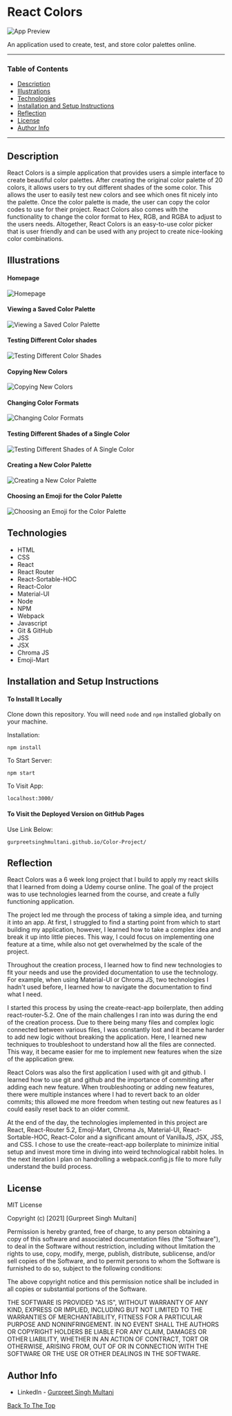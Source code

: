 
# React Colors

![App Preview](https://raw.githubusercontent.com/GURPREETSINGHMULTANI/Color-Project/master/images/gurpreetsinghmultani.github.io_Color-Project_%20(1).png)

An application used to create, test, and store color palettes online.

---

### Table of Contents

- [Description](#description)
- [Illustrations](#illustrations)
- [Technologies](#technologies)
- [Installation and Setup Instructions](#installation-and-setup-instructions)
- [Reflection](#reflection)
- [License](#license)
- [Author Info](#author-info)

---

## Description

React Colors is a simple application that provides users a simple interface to create beautiful color palettes. After creating the original color palette of 20 colors, it allows users to try out different shades of the some color. This allows the user to easily test new colors and see which ones fit nicely into the palette. Once the color palette is made, the user can copy the color codes to use for their project. React Colors also comes with the functionality to change the color format to Hex, RGB, and RGBA to adjust to the users needs. Altogether, React Colors is an easy-to-use color picker that is user friendly and can be used with any project to create nice-looking color combinations.

## Illustrations

#### Homepage
![Homepage](https://raw.githubusercontent.com/GURPREETSINGHMULTANI/Color-Project/master/images/gurpreetsinghmultani.github.io_Color-Project_%20(1).png)

#### Viewing a Saved Color Palette

![Viewing a Saved Color Palette](https://raw.githubusercontent.com/GURPREETSINGHMULTANI/Color-Project/master/images/gurpreetsinghmultani.github.io_Color-Project_%20(2).png)

#### Testing Different Color shades

![Testing Different Color Shades](https://raw.githubusercontent.com/GURPREETSINGHMULTANI/Color-Project/master/images/gurpreetsinghmultani.github.io_Color-Project_%20(3).png)

#### Copying New Colors

![Copying New Colors](https://github.com/GURPREETSINGHMULTANI/Color-Project/blob/master/images/gurpreetsinghmultani.github.io_Color-Project_%20(10).png?raw=true)

#### Changing Color Formats

![Changing Color Formats](https://github.com/GURPREETSINGHMULTANI/Color-Project/blob/master/images/gurpreetsinghmultani.github.io_Color-Project_%20(4).png?raw=true)

#### Testing Different Shades of a Single Color

![Testing Different Shades of A Single Color](https://github.com/GURPREETSINGHMULTANI/Color-Project/blob/master/images/gurpreetsinghmultani.github.io_Color-Project_%20(11).png?raw=true)

#### Creating a New Color Palette

![Creating a New Color Palette](https://github.com/GURPREETSINGHMULTANI/Color-Project/blob/master/images/gurpreetsinghmultani.github.io_Color-Project_%20(12).png?raw=true)

#### Choosing an Emoji for the Color Palette

![Choosing an Emoji for the Color Palette](https://github.com/GURPREETSINGHMULTANI/Color-Project/blob/master/images/gurpreetsinghmultani.github.io_Color-Project_%20(13).png?raw=true)

## Technologies

- HTML
- CSS
- React
- React Router
- React-Sortable-HOC
- React-Color
- Material-UI
- Node
- NPM
- Webpack
- Javascript
- Git & GitHub
- JSS
- JSX
- Chroma JS
- Emoji-Mart

## Installation and Setup Instructions

#### To Install It Locally	

Clone down this repository. You will need `node` and `npm` installed globally on your machine.  

Installation:

`npm install`   

To Start Server:

`npm start`  

To Visit App:

`localhost:3000/`  

#### To Visit the Deployed Version on GitHub Pages

Use Link Below:

`gurpreetsinghmultani.github.io/Color-Project/`

## Reflection

React Colors was a 6 week long project that I build to apply my react skills that I learned from doing a Udemy course online. The goal of the project was to use technologies learned from the course, and create a fully functioning application.


The project led me through the process of taking a simple idea, and turning it into an app. At first, I struggled to find a starting point from which to start building my application, however, I learned how to take a complex idea and break it up into little pieces. This way, I could focus on implementing one feature at a time, while also not get overwhelmed by the scale of the project.


Throughout the creation process, I learned how to find new technologies to fit your needs and use the provided documentation to use the technology. For example, when using Material-UI or Chroma JS, two technologies I hadn't used before, I learned how to navigate the documentation to find what I need.


I started this process by using the create-react-app boilerplate, then adding react-router-5.2. One of the main challenges I ran into was during the end of the creation process. Due to there being many files and complex logic connected between various files, I was constantly lost and it became harder to add new logic without breaking the application. Here, I learned new techniques to troubleshoot to understand how all the files are connected. This way, it became easier for me to implement new features when the size of the application grew.


React Colors was also the first application I used with git and github. I learned how to use git and github and the importance of commiting after adding each new feature. When troubleshooting or adding new features, there were multiple instances where I had to revert back to an older commits; this allowed me more freedom when testing out new features as I could easily reset back to an older commit.

At the end of the day, the technologies implemented in this project are React, React-Router 5.2, Emoji-Mart, Chroma Js, Material-UI, React-Sortable-HOC, React-Color and a significant amount of VanillaJS, JSX, JSS, and CSS. I chose to use the create-react-app boilerplate to minimize initial setup and invest more time in diving into weird technological rabbit holes. In the next iteration I plan on handrolling a webpack.config.js file to more fully understand the build process.

## License

MIT License

Copyright (c) [2021] [Gurpreet Singh Multani]

Permission is hereby granted, free of charge, to any person obtaining a copy
of this software and associated documentation files (the "Software"), to deal
in the Software without restriction, including without limitation the rights
to use, copy, modify, merge, publish, distribute, sublicense, and/or sell
copies of the Software, and to permit persons to whom the Software is
furnished to do so, subject to the following conditions:

The above copyright notice and this permission notice shall be included in all
copies or substantial portions of the Software.

THE SOFTWARE IS PROVIDED "AS IS", WITHOUT WARRANTY OF ANY KIND, EXPRESS OR
IMPLIED, INCLUDING BUT NOT LIMITED TO THE WARRANTIES OF MERCHANTABILITY,
FITNESS FOR A PARTICULAR PURPOSE AND NONINFRINGEMENT. IN NO EVENT SHALL THE
AUTHORS OR COPYRIGHT HOLDERS BE LIABLE FOR ANY CLAIM, DAMAGES OR OTHER
LIABILITY, WHETHER IN AN ACTION OF CONTRACT, TORT OR OTHERWISE, ARISING FROM,
OUT OF OR IN CONNECTION WITH THE SOFTWARE OR THE USE OR OTHER DEALINGS IN THE
SOFTWARE.

## Author Info

- LinkedIn - [Gurpreet Singh Multani](https://ca.linkedin.com/in/gurpreet-singh-multani-0a277a203?trk=people-guest_people_search-card)

[Back To The Top](#react-colors)
